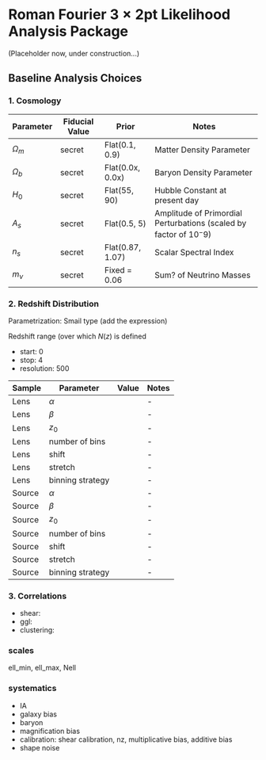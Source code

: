 # Roman Fourier $3\times2$pt Likelihood Analysis Package

(Placeholder now, under construction...)

## Baseline Analysis Choices

### 1. Cosmology

| Parameter | Fiducial Value | Prior | Notes |
| --- | --- | --- | --- |
| $\Omega_m$ | secret | Flat(0.1, 0.9) | Matter Density Parameter |
| $\Omega_b$ | secret | Flat(0.0x, 0.0x) | Baryon Density Parameter |
| $H_0$ | secret | Flat(55, 90) |  Hubble Constant at present day |
| $A_s$ | secret | Flat(0.5, 5) | Amplitude of Primordial Perturbations (scaled by factor of $10^-9$)|
| $n_s$ | secret | Flat(0.87, 1.07) | Scalar Spectral Index|
| $m_\nu$ | secret | Fixed = 0.06 | Sum? of Neutrino Masses|

### 2. Redshift Distribution

Parametrization: Smail type (add the expression)

Redshift range (over which $N(z)$ is defined
- start: 0
- stop: 4
- resolution: 500

| Sample | Parameter | Value | Notes |
| --- | --- | --- | --- |
| Lens | $\alpha$ |  | - |
| Lens | $\beta$ |  | - |
| Lens | $z_0$ |  | - |
| Lens | number of bins |  | - |
| Lens | shift |  | - |
| Lens | stretch |  | - |
| Lens | binning strategy |  | - |
| Source | $\alpha$ |  | - |
| Source | $\beta$ |  | - |
| Source | $z_0$ |  | - |
| Source | number of bins |  | - |
| Source | shift |  | - |
| Source | stretch |  | - |
| Source | binning strategy |  | - |


### 3. Correlations

- shear:
- ggl:
- clustering:

### scales

ell_min, ell_max, Nell

### systematics

- IA
- galaxy bias
- baryon
- magnification bias
- calibration: shear calibration, nz, multiplicative bias, additive bias
- shape noise

